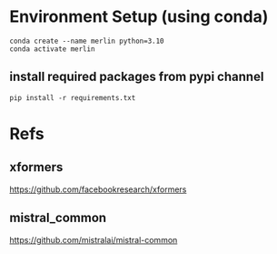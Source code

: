 # Environment Setup (using conda)
```shell
conda create --name merlin python=3.10
conda activate merlin
```

## install required packages from pypi channel
```shell
pip install -r requirements.txt
```

# Refs
## xformers
https://github.com/facebookresearch/xformers
## mistral_common
https://github.com/mistralai/mistral-common